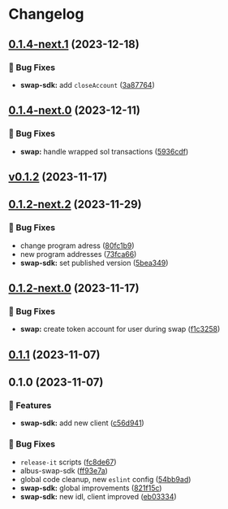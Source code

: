 # Changelog

## [0.1.4-next.1](https://github.com/mfactory-lab/albus/compare/@albus-finance/swap-sdk-v0.1.4-next.0...@albus-finance/swap-sdk-v0.1.4-next.1) (2023-12-18)


### 🐞 Bug Fixes

* **swap-sdk:** add `closeAccount` ([3a87764](https://github.com/mfactory-lab/albus/commit/3a877645d19ed914ffcdb42cd63e31a04d8ae49e))

## [0.1.4-next.0](https://github.com/mfactory-lab/albus/compare/@albus-finance/swap-sdk-v0.1.2-next.2...@albus-finance/swap-sdk-v0.1.4-next.0) (2023-12-11)


### 🐞 Bug Fixes

* **swap:** handle wrapped sol transactions ([5936cdf](https://github.com/mfactory-lab/albus/commit/5936cdfd6f883f2f826427d7ce99e8ecf8f26ec8))

## [v0.1.2](https://github.com/mfactory-lab/albus/compare/@albus-finance/swap-sdk-v0.1.2-next.2...@albus-finance/swap-sdk-v0.1.4-next.0) (2023-11-17)

## [0.1.2-next.2](https://github.com/mfactory-lab/albus/compare/@albus-finance/swap-sdk-v0.1.2-next.0...@albus-finance/swap-sdk-v0.1.2-next.2) (2023-11-29)


### 🐞 Bug Fixes

* change program adress ([80fc1b9](https://github.com/mfactory-lab/albus/commit/80fc1b9508b0cff28c61525eb7661bc8102b92dc))
* new program addresses ([73fca66](https://github.com/mfactory-lab/albus/commit/73fca66d856db7625e00009accf4d53ccbcd31b3))
* **swap-sdk:** set published version ([5bea349](https://github.com/mfactory-lab/albus/commit/5bea3495733cb33ee733dfa3616def63faa6ea03))

## [0.1.2-next.0](https://github.com/mfactory-lab/albus/compare/@albus-finance/swap-sdk-v0.1.1...@albus-finance/swap-sdk-v0.1.2-next.0) (2023-11-17)


### 🐞 Bug Fixes

* **swap:** create token account for user during swap ([f1c3258](https://github.com/mfactory-lab/albus/commit/f1c32588ede21c847a174a5878086184cab229ca))

## [0.1.1](https://github.com/mfactory-lab/albus/compare/@albus-finance/swap-sdk-v0.1.0...@albus-finance/swap-sdk-v0.1.1) (2023-11-07)

## 0.1.0 (2023-11-07)


### 🌟 Features

* **swap-sdk:** add new client ([c56d941](https://github.com/mfactory-lab/albus/commit/c56d9411df3df2f327b2dec627a4965d40a83ae2))


### 🐞 Bug Fixes

* `release-it` scripts ([fc8de67](https://github.com/mfactory-lab/albus/commit/fc8de679d76dd74ca038f6e8e1ec1a9185eb3e5b))
* albus-swap-sdk ([ff93e7a](https://github.com/mfactory-lab/albus/commit/ff93e7a461307e46217e76be88a620cd43997088))
* global code cleanup, new `eslint` config ([54bb9ad](https://github.com/mfactory-lab/albus/commit/54bb9adc237d48932424e5775d891c957401dd51))
* **swap-sdk:** global improvements ([821f15c](https://github.com/mfactory-lab/albus/commit/821f15c7cb08f3a746ab04a2b5604ff781712c68))
* **swap-sdk:** new idl, client improved ([eb03334](https://github.com/mfactory-lab/albus/commit/eb03334ca2ba01240a7b862265c74a0f56011e13))

